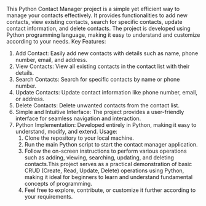 This Python Contact Manager project is a simple yet efficient way to manage your contacts effectively. It provides functionalities to add new contacts, view existing contacts, search for specific contacts, update contact information, and delete contacts. The project is developed using Python programming language, making it easy to understand and customize according to your needs.
Key Features: 
1. Add Contact: Easily add new contacts with details such as name, phone number, email, and address.
2. View Contacts: View all existing contacts in the contact list with their details.
3. Search Contacts: Search for specific contacts by name or phone number.
4. Update Contacts: Update contact information like phone number, email, or address.
5. Delete Contacts: Delete unwanted contacts from the contact list.
6. Simple and Intuitive Interface: The project provides a user-friendly interface for seamless navigation and interaction.
7. Python Implementation: Developed entirely in Python, making it easy to understand, modify, and extend.
   Usage:
     1. Clone the repository to your local machine.
     2. Run the main Python script to start the contact manager application.
     3. Follow the on-screen instructions to perform various operations such as adding, viewing, searching, updating, and deleting contacts.This project serves as a                   practical demonstration of basic CRUD (Create, Read, Update, Delete) operations using Python, making it ideal for beginners to learn and understand fundamental concepts        of programming.
     4. Feel free to explore, contribute, or customize it further according to your requirements.
